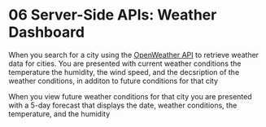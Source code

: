 # 06 Server-Side APIs: Weather Dashboard


When you search for a city using the [OpenWeather API](https://openweathermap.org/api) to retrieve weather data for cities. You are presented with current weather conditions the temperature the humidity, the wind speed, and the decsription of the weather conditions, in additon to future conditions for that city


When you view future weather conditions for that city you are presented with a 5-day forecast that displays the date, weather conditions, the temperature, and the humidity



